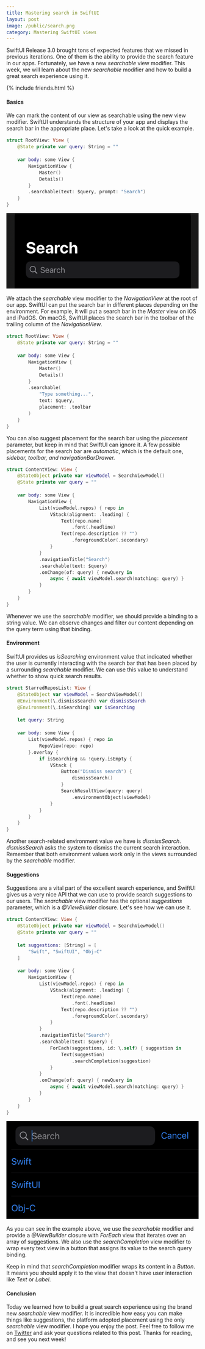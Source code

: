 ```yaml
---
title: Mastering search in SwiftUI
layout: post
image: /public/search.png
category: Mastering SwiftUI views
---
```


SwiftUI Release 3.0 brought tons of expected features that we missed in previous iterations. One of them is the ability to provide the search feature in our apps. Fortunately, we have a new *searchable* view modifier. This week, we will learn about the new *searchable* modifier and how to build a great search experience using it.

{% include friends.html %}

#### Basics
We can mark the content of our view as searchable using the new view modifier. SwiftUI understands the structure of your app and displays the search bar in the appropriate place. Let's take a look at the quick example.

```swift
struct RootView: View {
    @State private var query: String = ""

    var body: some View {
        NavigationView {
            Master()
            Details()
        }
        .searchable(text: $query, prompt: "Search")
    }
}
```

![search](/public/search.png)

We attach the *searchable* view modifier to the *NavigationView* at the root of our app. SwiftUI can put the search bar in different places depending on the environment. For example, it will put a search bar in the *Master* view on iOS and iPadOS. On macOS, SwiftUI places the search bar in the toolbar of the trailing column of the *NavigationView*.

```swift
struct RootView: View {
    @State private var query: String = ""

    var body: some View {
        NavigationView {
            Master()
            Details()
        }
        .searchable(
            "Type something...",
            text: $query,
            placement: .toolbar
        )
    }
}
```

You can also suggest placement for the search bar using the *placement* parameter, but keep in mind that SwiftUI can ignore it. A few possible placements for the search bar are *automatic*, which is the default one, *sidebar, toolbar, and navigationBarDrawer.*

```swift
struct ContentView: View {
    @StateObject private var viewModel = SearchViewModel()
    @State private var query = ""

    var body: some View {
        NavigationView {
            List(viewModel.repos) { repo in
                VStack(alignment: .leading) {
                    Text(repo.name)
                        .font(.headline)
                    Text(repo.description ?? "")
                        .foregroundColor(.secondary)
                }
            }
            .navigationTitle("Search")
            .searchable(text: $query)
            .onChange(of: query) { newQuery in
                async { await viewModel.search(matching: query) }
            }
        }
    }
}
```

Whenever we use the *searchable* modifier, we should provide a binding to a string value. We can observe changes and filter our content depending on the query term using that binding.

#### Environment
SwiftUI provides us *isSearching* environment value that indicated whether the user is currently interacting with the search bar that has been placed by a surrounding *searchable* modifier. We can use this value to understand whether to show quick search results. 

```swift
struct StarredReposList: View {
    @StateObject var viewModel = SearchViewModel()
    @Environment(\.dismissSearch) var dismissSearch
    @Environment(\.isSearching) var isSearching

    let query: String

    var body: some View {
        List(viewModel.repos) { repo in
            RepoView(repo: repo)
        }.overlay {
            if isSearching && !query.isEmpty {
                VStack {
                    Button("Dismiss search") {
                        dismissSearch()
                    }
                    SearchResultView(query: query)
                        .environmentObject(viewModel)
                }
            }
        }
    }
}
```

Another search-related environment value we have is *dismissSearch*. *dismissSearch* asks the system to dismiss the current search interaction. Remember that both environment values work only in the views surrounded by the *searchable* modifier.  

#### Suggestions 
Suggestions are a vital part of the excellent search experience, and SwiftUI gives us a very nice API that we can use to provide search suggestions to our users. The *searchable* view modifier has the optional *suggestions* parameter, which is a *@ViewBuilder* closure. Let's see how we can use it.

```swift
struct ContentView: View {
    @StateObject private var viewModel = SearchViewModel()
    @State private var query = ""

    let suggestions: [String] = [
        "Swift", "SwiftUI", "Obj-C"
    ]

    var body: some View {
        NavigationView {
            List(viewModel.repos) { repo in
                VStack(alignment: .leading) {
                    Text(repo.name)
                        .font(.headline)
                    Text(repo.description ?? "")
                        .foregroundColor(.secondary)
                }
            }
            .navigationTitle("Search")
            .searchable(text: $query) {
                ForEach(suggestions, id: \.self) { suggestion in
                    Text(suggestion)
                        .searchCompletion(suggestion)
                }
            }
            .onChange(of: query) { newQuery in
                async { await viewModel.search(matching: query) }
            }
        }
    }
}
```

![search-suggestions](/public/search1.png)

As you can see in the example above, we use the *searchable* modifier and provide a *@ViewBuilder* closure with *ForEach* view that iterates over an array of suggestions. We also use the *searchCompletion* view modifier to wrap every text view in a button that assigns its value to the search query binding.

Keep in mind that *searchCompletion* modifier wraps its content in a *Button*. It means you should apply it to the view that doesn't have user interaction like *Text* or *Label*.

#### Conclusion
Today we learned how to build a great search experience using the brand new *searchable* view modifier. It is incredible how easy you can make things like suggestions, the platform adopted placement using the only *searchable* view modifier. I hope you enjoy the post. Feel free to follow me on [Twitter](https://twitter.com/mecid) and ask your questions related to this post. Thanks for reading, and see you next week!

